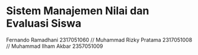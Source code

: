 # Sistem Manajemen Nilai dan Evaluasi Siswa

Fernando Ramadhani 2317051060 //
Muhammad Rizky Pratama 2317051008 //
Muhammad Ilham Akbar 2357051009
